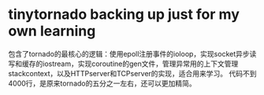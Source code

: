 # tinytornado backing up just for my own learning
包含了tornado的最核心的逻辑：使用epoll注册事件的ioloop，实现socket异步读写和缓存的iostream，实现coroutine的gen文件，管理异常用的上下文管理stackcontext，以及HTTPserver和TCPserver的实现，适合用来学习。
代码不到4000行，是原来tornado的五分之一左右，还可以更加精简。
